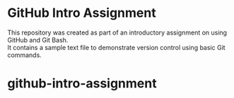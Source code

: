 # GitHub Intro Assignment

This repository was created as part of an introductory assignment on using GitHub and Git Bash.  
It contains a sample text file to demonstrate version control using basic Git commands.
# github-intro-assignment
